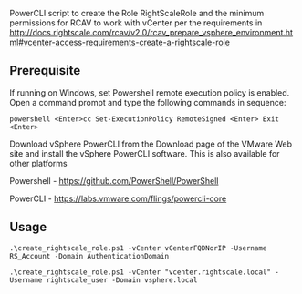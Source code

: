 PowerCLI script to create the Role RightScaleRole and the minimum permissions for RCAV to work with vCenter per the requirements in http://docs.rightscale.com/rcav/v2.0/rcav_prepare_vsphere_environment.html#vcenter-access-requirements-create-a-rightscale-role


Prerequisite
-------------
If running on Windows, set Powershell remote execution policy is enabled. Open a command prompt and type the following commands in sequence:

`powershell <Enter>cc
Set-ExecutionPolicy RemoteSigned <Enter>
Exit <Enter>`

Download vSphere PowerCLI from the Download page of the VMware Web site and install the vSphere PowerCLI software. This is also available for other platforms

<t> Powershell - https://github.com/PowerShell/PowerShell </t>

<t> PowerCLI - https://labs.vmware.com/flings/powercli-core </t>

Usage
-------------

`.\create_rightscale_role.ps1 -vCenter vCenterFQDNorIP -Username RS_Account -Domain AuthenticationDomain`

`.\create_rightscale_role.ps1 -vCenter "vcenter.rightscale.local" -Username rightscale_user -Domain vsphere.local`
